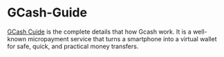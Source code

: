 # GCash-Guide
<a href="https://gcashguide.com/">GCash Cuide</a> is the complete details that how Gcash work. It is a well-known micropayment service that turns a smartphone into a virtual wallet for safe, quick, and practical money transfers.
